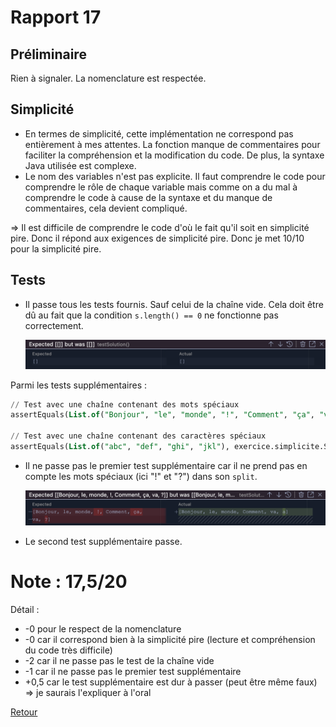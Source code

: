 # Rapport 17

## Préliminaire

Rien à signaler. La nomenclature est respectée.

## Simplicité

- En termes de simplicité, cette implémentation ne correspond pas entièrement à mes attentes. La fonction manque de commentaires pour faciliter la compréhension et la modification du code. De plus, la syntaxe Java utilisée est complexe.
- Le nom des variables n'est pas explicite. Il faut comprendre le code pour comprendre le rôle de chaque variable mais comme on a du mal à comprendre le code à cause de la syntaxe et du manque de commentaires, cela devient compliqué.

⇒ Il est difficile de comprendre le code d'où le fait qu'il soit en simplicité pire. Donc il répond aux exigences de simplicité pire. Donc je met 10/10 pour la simplicité pire.

## Tests

- Il passe tous les tests fournis. Sauf celui de la chaîne vide. Cela doit être dû au fait que la condition `s.length() == 0` ne fonctionne pas correctement.
    
    ![Untitled](./Rapport%2017/Untitled.png)
    

Parmi les tests supplémentaires :

```sql
// Test avec une chaîne contenant des mots spéciaux
assertEquals(List.of("Bonjour", "le", "monde", "!", "Comment", "ça", "va", "?"), exercice.simplicite.SimpliciteMeilleur.solution("Bonjour le monde! Comment ça va?", List.of("B", "l", "m", "C", "v")));

// Test avec une chaîne contenant des caractères spéciaux
assertEquals(List.of("abc", "def", "ghi", "jkl"), exercice.simplicite.SimpliciteMeilleur.solution("abc@def#ghi$jkl", List.of("a", "d", "g", "j")));
```

- Il ne passe pas le premier test supplémentaire car il ne prend pas en compte les mots spéciaux (ici "!" et "?") dans son `split`.
    
    ![Untitled](./Rapport%2017/Untitled%201.png)
    
- Le second test supplémentaire passe.

# Note : 17,5/20

Détail :

- -0 pour le respect de la nomenclature
- -0 car il correspond bien à la simplicité pire (lecture et compréhension du code très difficile)
- -2 car il ne passe pas le test de la chaîne vide
- -1 car il ne passe pas le premier test supplémentaire
- +0,5 car le test supplémentaire est dur à passer (peut être même faux) => je saurais l'expliquer à l'oral


[Retour](..//Simplicite%CC%81_pire.md)